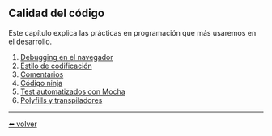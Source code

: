 ## Calidad del código

Este capítulo explica las prácticas en programación que más usaremos en el desarrollo.

1. [Debugging en el navegador](https://github.com/VictorHugoAguilar/javascript-interview-questions-explained/blob/main/theory/code-quality/debugging-chrome/readme.md)
2. [Estilo de codificación](https://github.com/VictorHugoAguilar/javascript-interview-questions-explained/blob/main/theory/code-quality/coding-style/readme.md)
3. [Comentarios]()
4. [Código ninja]()
5. [Test automatizados con Mocha]()
6. [Polyfills y transpiladores]()

---
[⬅️ volver](https://github.com/VictorHugoAguilar/javascript-interview-questions-explained/blob/main/theory/readme.md)
